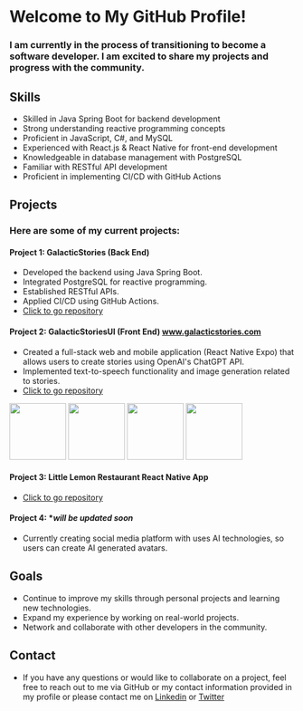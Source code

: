 # Welcome to My GitHub Profile!

### I am currently in the process of transitioning to become a software developer. I am excited to share my projects and progress with the community.

## Skills
- Skilled in Java Spring Boot for backend development
- Strong understanding reactive programming concepts
- Proficient in JavaScript, C#, and MySQL
- Experienced with React.js & React Native for front-end development
- Knowledgeable in database management with PostgreSQL
- Familiar with RESTful API development
- Proficient in implementing CI/CD with GitHub Actions

## Projects
### Here are some of my current projects:

#### Project 1: GalacticStories (Back End) 
- Developed the backend using Java Spring Boot.
- Integrated PostgreSQL for reactive programming.
- Established RESTful APIs.
- Applied CI/CD using GitHub Actions.
- [Click to go repository](https://github.com/mertkilix/GalacticStories)

#### Project 2: GalacticStoriesUI (Front End) www.galacticstories.com
- Created a full-stack web and mobile application (React Native Expo) that allows users to create stories using OpenAI's ChatGPT API.
- Implemented text-to-speech functionality and image generation related to stories.
- [Click to go repository](https://github.com/mertkilix/GalacticStoriesUI)
 <img src="https://github.com/mertkilix/GalacticStoriesUI/assets/71731982/79a78e04-572d-4224-8ee1-12867c383923" width="100">

<img src="https://github.com/mertkilix/GalacticStoriesUI/assets/71731982/a487efb7-f4ae-4ebf-a133-e9e9be913148" width="100">

<img src="https://github.com/mertkilix/GalacticStoriesUI/assets/71731982/dbf71a78-45b6-4776-8f70-b7d19c532773" width="100">

<img src="https://github.com/mertkilix/GalacticStoriesUI/assets/71731982/689c375d-b4eb-4cca-9439-727956ffdda5" width="100">

#### Project 3: Little Lemon Restaurant React Native App
- [Click to go repository](https://github.com/mertkilix/little-lemon)

#### Project 4: **will be updated soon*
- Currently creating social media platform with uses AI technologies, so users can create AI generated avatars. 


## Goals
- Continue to improve my skills through personal projects and learning new technologies.
- Expand my experience by working on real-world projects.
- Network and collaborate with other developers in the community.

## Contact
- If you have any questions or would like to collaborate on a project, feel free to reach out to me via GitHub or my contact information provided in my profile or please contact me on [Linkedin](https://www.linkedin.com/in/mertkilix/) or [Twitter](https://www.twitter.com/mertkilix/)
